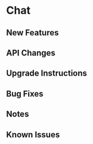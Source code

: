 # Chat <version>

## New Features

## API Changes

## Upgrade Instructions

## Bug Fixes

## Notes

## Known Issues
